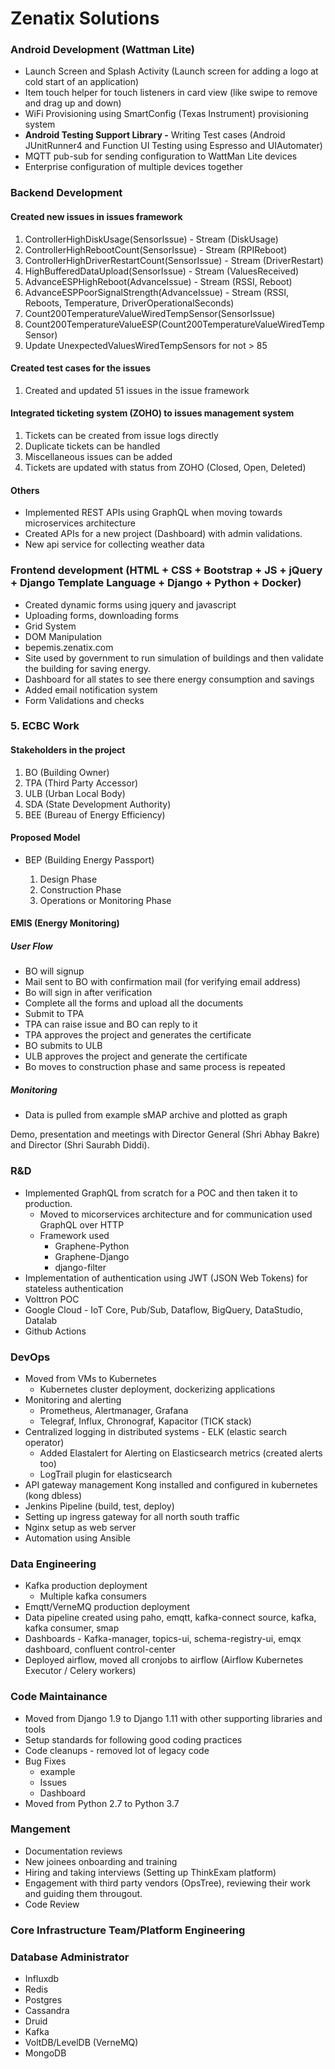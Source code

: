 # Zenatix Solutions

### Android Development (Wattman Lite)

- Launch Screen and Splash Activity (Launch screen for adding a logo at cold start of an application)
- Item touch helper for touch listeners in card view (like swipe to remove and drag up and down)
- WiFi Provisioning using SmartConfig (Texas Instrument) provisioning system
- **Android Testing Support Library -** Writing Test cases (Android JUnitRunner4 and Function UI Testing using Espresso and UIAutomater)
- MQTT pub-sub for sending configuration to WattMan Lite devices
- Enterprise configuration of multiple devices together

### Backend Development

#### Created new issues in issues framework

1. ControllerHighDiskUsage(SensorIssue) - Stream (DiskUsage)
2. ControllerHighRebootCount(SensorIssue) - Stream (RPIReboot)
3. ControllerHighDriverRestartCount(SensorIssue) - Stream (DriverRestart)
4. HighBufferedDataUpload(SensorIssue) - Stream (ValuesReceived)
5. AdvanceESPHighReboot(AdvanceIssue) - Stream (RSSI, Reboot)
6. AdvanceESPPoorSignalStrength(AdvanceIssue) - Stream (RSSI, Reboots, Temperature, DriverOperationalSeconds)
7. Count200TemperatureValueWiredTempSensor(SensorIssue)
8. Count200TemperatureValueESP(Count200TemperatureValueWiredTempSensor)
9. Update UnexpectedValuesWiredTempSensors for not > 85

#### Created test cases for the issues

1. Created and updated 51 issues in the issue framework

#### Integrated ticketing system (ZOHO) to issues management system

1. Tickets can be created from issue logs directly
2. Duplicate tickets can be handled
3. Miscellaneous issues can be added
4. Tickets are updated with status from ZOHO (Closed, Open, Deleted)

#### Others

- Implemented REST APIs using GraphQL when moving towards microservices architecture
- Created APIs for a new project (Dashboard) with admin validations.
- New api service for collecting weather data

### Frontend development (HTML + CSS + Bootstrap + JS + jQuery + Django Template Language + Django + Python + Docker)

- Created dynamic forms using jquery and javascript
- Uploading forms, downloading forms
- Grid System
- DOM Manipulation
- bepemis.zenatix.com
- Site used by government to run simulation of buildings and then validate the building for saving energy.
- Dashboard for all states to see there energy consumption and savings
- Added email notification system
- Form Validations and checks

### 5. ECBC Work

#### Stakeholders in the project

1. BO (Building Owner)
2. TPA (Third Party Accessor)
3. ULB (Urban Local Body)
4. SDA (State Development Authority)
5. BEE (Bureau of Energy Efficiency)

#### Proposed Model

- BEP (Building Energy Passport)

	1. Design Phase
	2. Construction Phase
	3. Operations or Monitoring Phase

#### EMIS (Energy Monitoring)

##### User Flow

- BO will signup
- Mail sent to BO with confirmation mail (for verifying email address)
- Bo will sign in after verification
- Complete all the forms and upload all the documents
- Submit to TPA
- TPA can raise issue and BO can reply to it
- TPA approves the project and generates the certificate
- BO submits to ULB
- ULB approves the project and generate the certificate
- Bo moves to construction phase and same process is repeated

##### Monitoring

- Data is pulled from example sMAP archive and plotted as graph

Demo, presentation and meetings with Director General (Shri Abhay Bakre) and Director (Shri Saurabh Diddi).

### R&D

- Implemented GraphQL from scratch for a POC and then taken it to production.
	- Moved to micorservices architecture and for communication used GraphQL over HTTP
	- Framework used
		- Graphene-Python
		- Graphene-Django
		- django-filter
- Implementation of authentication using JWT (JSON Web Tokens) for stateless authentication
- Volttron POC
- Google Cloud - IoT Core, Pub/Sub, Dataflow, BigQuery, DataStudio, Datalab
- Github Actions

### DevOps

- Moved from VMs to Kubernetes
	- Kubernetes cluster deployment, dockerizing applications
- Monitoring and alerting
	- Prometheus, Alertmanager, Grafana
	- Telegraf, Influx, Chronograf, Kapacitor (TICK stack)
- Centralized logging in distributed systems - ELK (elastic search operator)
	- Added Elastalert for Alerting on Elasticsearch metrics (created alerts too)
	- LogTrail plugin for elasticsearch
- API gateway management Kong installed and configured in kubernetes (kong dbless)
- Jenkins Pipeline (build, test, deploy)
- Setting up ingress gateway for all north south traffic
- Nginx setup as web server
- Automation using Ansible

### Data Engineering

- Kafka production deployment
	- Multiple kafka consumers
- Emqtt/VerneMQ production deployment
- Data pipeline created using paho, emqtt, kafka-connect source, kafka, kafka consumer, smap
- Dashboards - Kafka-manager, topics-ui, schema-registry-ui, emqx dashboard, confluent control-center
- Deployed airflow, moved all cronjobs to airflow (Airflow Kubernetes Executor / Celery workers)

### Code Maintainance

- Moved from Django 1.9 to Django 1.11 with other supporting libraries and tools
- Setup standards for following good coding practices
- Code cleanups - removed lot of legacy code
- Bug Fixes
	- example
	- Issues
	- Dashboard
- Moved from Python 2.7 to Python 3.7

### Mangement

- Documentation reviews
- New joinees onboarding and training
- Hiring and taking interviews (Setting up ThinkExam platform)
- Engagement with third party vendors (OpsTree), reviewing their work and guiding them througout.
- Code Review

### Core Infrastructure Team/Platform Engineering

### Database Administrator

- Influxdb
- Redis
- Postgres
- Cassandra
- Druid
- Kafka
- VoltDB/LevelDB (VerneMQ)
- MongoDB
